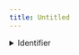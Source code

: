 ```yaml
---
title: Untitled
---
```


<details>

<summary>Identifier</summary>

The identifier is a unique string which allows rce.js to identify the correct server(s) events are being received for or commands are being sent to. We suggest using a UUID for this!

**Type**: String

**Required**: Yes

</details>
